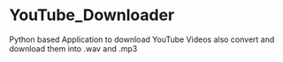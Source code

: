 # YouTube_Downloader
Python based Application to download YouTube Videos also convert and download them into .wav and .mp3
